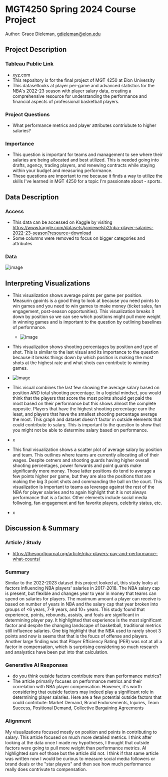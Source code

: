 # MGT4250 Spring 2024 Course Project
Author: Grace Dieleman, gdieleman@elon.edu

## Project Description
 ### Tableau Public Link
  - xyz.com
  - This repository is for the final project of MGT 4250 at Elon University
  - This datasetlooks at player per-game and advanced statistics for the NBA's 2022-23 season with player salary data, creating a comprehensive resource for understanding the performance and financial aspects of professional basketball players. 
### Project Questions
 - What performance metrics and player attributes contriubute to higher salaries?
 ### Importance
- This question is important for teams and management to see where their salaries are being allocated and best utilized. This is needed going into drafts, agency, trading players, and renewing contracts while staying within your budget and measuring performance.
- These questions are important to me because it finds a way to utilize the skills I've learned in MGT 4250 for a topic I'm passionate about - sports.
## Data Description
### Access
- This data can be accessed on Kaggle by visiting <https://www.kaggle.com/datasets/jamiewelsh2/nba-player-salaries-2022-23-season?resource=download>
- Some columns were removed to focus on bigger categories and attributes
### Data
![image](https://github.com/baseballresearch34/mgt4250spring2024/assets/148730367/94b59894-7856-4b00-b3ca-ea802da6a0dc)

## Interpreting Visualizations
- This visualization shows average points per game per position. Measurin gpoints is a good thing to look at because you need points to win games and you need to win games to make money (ticket sales, fan engagement, post-season opportunities). This visualization breaks it down by position so we can see which positions might pull more weight in winning games and is important to the question by outlining baselines of performance.
   - ![image](https://github.com/baseballresearch34/mgt4250spring2024/assets/148730367/8a96ccc4-fb07-4941-904d-57ac316191b7)

 - This visualization shows shooting percentages by position and type of shot. This is similar to the last visual and its importance to the question because it breaks things down by which position is making the most shots at the highest rate and what shots can contribute to winning games.
  - ![image](https://github.com/baseballresearch34/mgt4250spring2024/assets/148730367/07bf1434-f439-4d07-b7df-64c4f7d39a07)

 - This visual combines the last few showing the average salary based on position AND total shooting percentage. In a logicial mindset, you would think that the players that score the most points should get paid the most based on their performance but this shows almost the complete opposite. Players that have the highest shooting percentage earn the least, and players that have the smallest shooting percentage average the most. This graph and dataset doesn't factor in outside elements that could contribute to salary. This is important to the question to show that you might not be able to determine salary based on performance.
  - x
 - This final visualization shows a scatter plot of average salary by position and team. This outlines where teams are currently allocating all of their wages. Despite cetners and shooting guards having higher overall shooting percentages, power forwards and point guards make significantly more money. Those latter positions do tend to average a few points higher per game, but they are also the positions that are making the big 3 point shots and commanding the ball on the court. This visualization is important to teams as leverage against the rest of the NBA for player salaries and to again highlight that it is not always performance that is a factor. Other elements include social media follwoing, fan engagement and fan favorite players, celebrity status, etc.
  - x
## Discussion & Summary
### Article / Study
- <https://thesportjournal.org/article/nba-players-pay-and-performance-what-counts/>
### Summary
Similar to the 2022-2023 dataset this project looked at, this study looks at factors influencing NBA players' salaries in 2017-2018. The NBA salary cap is present, but flexible and changes year to year in money that teams can spend on salaries for players. The maximum amount a player can receive is based on number of years in NBA and the salary cap that year broken into groups of <6 years, 7-9 years, and 10+ years. This study found that experience, points, rebounds, assists, and fouls are significant in determining player pay. It highlighted that experience is the most significant factor and despite the changing landscape of basketball, traditional metrics still influence salaries. One big highlight that the NBA used to rarely shoot 3 points and now is seems that that is the foucs of offense and players. Another large finding was that Player Efficiency Rating (PER) was not at all a factor in compensation, which is surprising considering so much research and analystics have been put into that calculation. 
### Generative AI Responses
- do you think outside factors contribute more than performance metrics?
 - The article primarily focuses on performance metrics and their correlation with NBA player compensation. However, it's worth considering that outside factors may indeed play a significant role in determining player salaries. Here are a few potential outside factors that could contribute: Market Demand, Brand Endorsements, Injuries, Team Success, Positional Demand, Collective Bargaining Agreements
### Alignment
My visualizations focused mostly on position and points in contributing to salary. This article focused on much more detailed metrics. I think after looking at the data once I made my hypotheses, I thought that outside factors were going to pull more weight than performance metrics. AI highlighted som eof those but the article did not. I think if that same article was written now I would be curious to measure social media followers or brand deals or the "star players" and then see how much performance really does contrivute to compensation.
 

